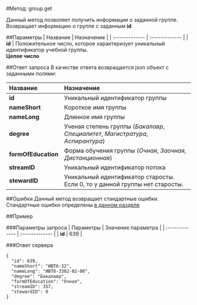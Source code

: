 #Метод: group.get<a name="group.get"/>

Данный метод позволяет получить информации о заданной группе.  
Возвращает информацию о группе с заданным **id**

##Параметры
| Название     | Назначение     |
| :------------- | :------------- |
| **id**       | Положительное число, которое характеризует уникальный идентификатор учебной группы.  <br>**Целое число**       

##Ответ запроса
В качестве ответа возвращается json объект с заданными полями:

| Название        | Назначение     |
| :------------- | :------------- |
|**id**               | Уникальный идентификатор группы
|**nameShort**       | Короткое имя группы
**nameLong**      | Длинное имя группы
**degree**      | Ученая степень группы (*Бакалавр*, *Специалитет*, *Магистратура*, *Аспирантура*)
**formOfEducation** | Форма обучения группы (*Очная*, *Заочная*, *Дистанционная*)
**streamID** | Уникальный идентификатор потока
**stewardID** | Уникальный идентификатор старосты. Если 0, то у данной группы нет старосты.


##Ошибки
Данный метод возвращает стандартные ошибки.  
Стандартные ошибки определены [в данном разделе](#errors)

##Пример

###Параметры запроса
| Параметры | Значение параметра     |
| :------------- | :------------- |
| **id**       | 639     |

###Ответ сервера

```
{
  "id": 639,
  "nameShort": "ИВТб-32",
  "nameLong": "ИВТб-3302-02-00",
  "degree": "Бакалавр",
  "formOfEducation": "Очная",
  "streamID": 357,
  "stewardID": 0
}
```
